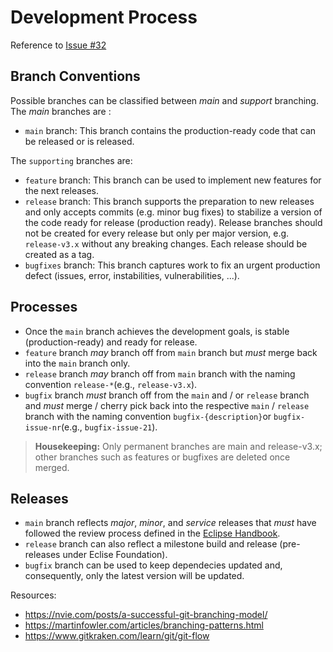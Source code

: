 # Development Process

Reference to [Issue #32](https://github.com/eclipse-digitaltwin/aas4j/issues/32)

## Branch Conventions

Possible branches can be classified between *main* and *support* branching.
The *main* branches are :
- `main` branch: This branch contains the production-ready code that can be released or is released.


The `supporting` branches are:
- `feature` branch: This branch can be used to implement new features for the next releases.
- `release` branch: This branch supports the preparation to new releases and only accepts commits (e.g. minor bug fixes) to stabilize a version of the code ready for release (production ready). Release branches should not be created for every release but only per major version, e.g. `release-v3.x` without any breaking changes. Each release should be created as a tag.
- `bugfixes` branch: This branch captures work to fix an urgent production defect (issues, error, instabilities, vulnerabilities, ...).

## Processes

- Once the `main` branch achieves the development goals, is stable (production-ready) and ready for release.
- `feature` branch *may* branch off from `main` branch but *must* merge back into the `main` branch only.
- `release` branch *may* branch off from `main` branch with the naming convention `release-*`(e.g., `release-v3.x`).
- `bugfix` branch *must* branch off from the `main` and / or `release` branch and *must* merge / cherry pick back into the respective `main` / `release` branch with the naming convention `bugfix-{description}`or `bugfix-issue-nr`(e.g., `bugfix-issue-21`). 

> **Housekeeping:** Only permanent branches are main and release-v3.x; other branches such as features or bugfixes are deleted once merged.


## Releases

- `main` branch reflects *major*, *minor*, and *service* releases that *must* have followed the review process defined in the [Eclipse Handbook](https://www.eclipse.org/projects/handbook/#release).
- `release` branch can also reflect a milestone build and release (pre-releases under Eclise Foundation).
- `bugfix` branch can be used to keep dependecies updated and, consequently, only the latest version will be updated.

Resources:
- https://nvie.com/posts/a-successful-git-branching-model/
- https://martinfowler.com/articles/branching-patterns.html
- https://www.gitkraken.com/learn/git/git-flow

